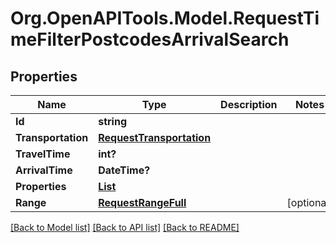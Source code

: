 # Org.OpenAPITools.Model.RequestTimeFilterPostcodesArrivalSearch
## Properties

Name | Type | Description | Notes
------------ | ------------- | ------------- | -------------
**Id** | **string** |  | 
**Transportation** | [**RequestTransportation**](RequestTransportation.md) |  | 
**TravelTime** | **int?** |  | 
**ArrivalTime** | **DateTime?** |  | 
**Properties** | [**List<RequestTimeFilterPostcodesProperty>**](RequestTimeFilterPostcodesProperty.md) |  | 
**Range** | [**RequestRangeFull**](RequestRangeFull.md) |  | [optional] 

[[Back to Model list]](../README.md#documentation-for-models) [[Back to API list]](../README.md#documentation-for-api-endpoints) [[Back to README]](../README.md)

